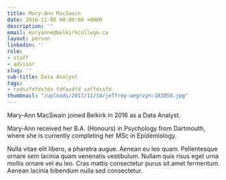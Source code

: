 ```yaml
---
title: Mary-Ann MacSwain
date: 2016-11-08 00:00:00 +0000
description: ''
email: maryanne@belkirkcollege.ca
layout: person
linkedin: ''
role:
- staff
- advisor
slug: ''
sub-title: Data Analyst
tags:
- radssfdfdsfds fdfasdfd saffdssfd
thumbnail: "/uploads/2017/11/14/jeffrey-wegrzyn-183858.jpg"
---
```


Mary-Ann MacSwain joined Belkirk in 2016 as a Data Analyst.

Mary-Ann received her B.A. (Honours) in Psychology from Dartmouth, where she is currently completing her MSc in Epidemiology.

Nulla vitae elit libero, a pharetra augue. Aenean eu leo quam. Pellentesque ornare sem lacinia quam venenatis vestibulum. Nullam quis risus eget urna mollis ornare vel eu leo. Cras mattis consectetur purus sit amet fermentum. Aenean lacinia bibendum nulla sed consectetur.